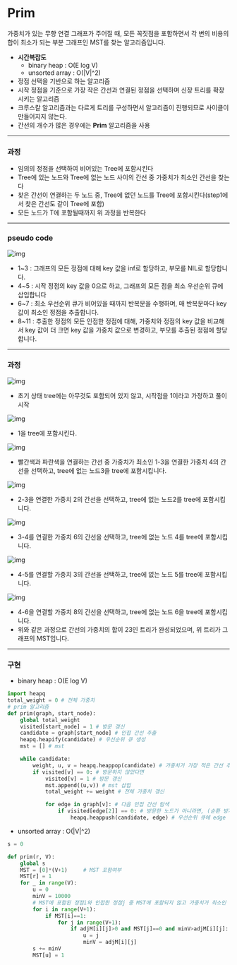 <h1>Prim</h1>

가중치가 있는 무향 연결 그래프가 주어질 때, 모든 꼭짓점을 포함하면서 각 변의 비용의 합이 최소가 되는 부분 그래프인 MST를 찾는 알고리즘입니다.

- **시간복잡도**
  - binary heap : O(E log V)
  - unsorted array : O(|V|^2)
- 정점 선택을 기반으로 하는 알고리즘
- 시작 정점을 기준으로 가장 작은 간선과 연결된 정점을 선택하며 신장 트리를 확장시키는 알고리즘
- 크루스칼 알고리즘과는 다르게 트리를 구성하면서 알고리즘이 진행되므로 사이클이 만들어지지 않는다.
- 간선의 개수가 많은 경우에는 __Prim__ 알고리즘을 사용

---

<h3>과정</h3>

- 임의의 정점을 선택하여 비어있는 Tree에 포함시킨다
- Tree에 있는 노드와 Tree에 없는 노드 사이의 간선 중 가중치가 최소인 간선을 찾는다
- 찾은 간선이 연결하는 두 노드 중, Tree에 없던 노드를 Tree에 포함시킨다(step1에서 찾은 간선도 같이 Tree에 포함)
- 모든 노드가 T에 포함될때까지 위 과정을 반복한다

---

<h3>pseudo code</h3>

![img](Prim_Algorithm_python.assets/99B212455A465A991C.png)

- 1~3 : 그래프의 모든 정점에 대해 key 값을 inf로 할당하고, 부모를 NIL로 할당합니다.
- 4~5 : 시작 정점의 key 값을 0으로 하고, 그래프의 모든 점을 최소 우선순위 큐에 삽입합니다
- 6~7 : 최소 우선순위 큐가 비어있을 때까지 반복문을 수행하며, 매 반복문마다 key 값이 최소인 정점을 추출합니다.
- 8~11 : 추출한 정점의 모든 인접한 정점에 대해, 가중치와 정점의 key 값을 비교해서 key 값이 더 크면 key 값을 가중치 값으로 변경하고, 부모를 추출된 정점에 할당합니다.

---

<h3>과정</h3>

![img](Prim_Algorithm_python.assets/img1)

- 초기 상태 tree에는 아무것도 포함되어 있지 않고, 시작점을 1이라고 가정하고 풀이 시작

![img](Prim_Algorithm_python.assets/img2)

- 1을 tree에 포함시킨다.

![img](Prim_Algorithm_python.assets/img3)

- 빨간색과 파란색을 연결하는 간선 중 가중치가 최소인 1-3을 연결한 가중치 4의 간선을 선택하고, tree에 없는 노드3을 tree에 포함시킵니다.

![img](Prim_Algorithm_python.assets/img4)

- 2-3을 연결한 가중치 2의 간선을 선택하고, tree에 없는 노드2를 tree에 포함시킵니다.

![img](Prim_Algorithm_python.assets/img5)

- 3-4를 연결한 가중치 6의 간선을 선택하고, tree에 없는 노드 4를 tree에 포함시킵니다.

![img](Prim_Algorithm_python.assets/img6)

- 4-5를 연결할 가중치 3의 간선을 선택하고, tree에 없는 노드 5를 tree에 포함시킵니다.

![img](Prim_Algorithm_python.assets/img7)



- 4-6을 연결할 가중치 8의 간선을 선택하고, tree에 없는 노드 6을 tree에 포함시킵니다.
- 위와 같은 과정으로 간선의 가중치의 합이 23인 트리가 완성되었으며, 위 트리가 그래프의 MST입니다.

---

<h3>구현</h3>

- binary heap : O(E log V)

```python
import heapq
total_weight = 0 # 전체 가중치
# prim 알고리즘
def prim(graph, start_node):
    global total_weight
    visited[start_node] = 1 # 방문 갱신
    candidate = graph[start_node] # 인접 간선 추출
    heapq.heapify(candidate) # 우선순위 큐 생성
    mst = [] # mst

    while candidate:
        weight, u, v = heapq.heappop(candidate) # 가중치가 가장 적은 간선 추출
        if visited[v] == 0: # 방문하지 않았다면
            visited[v] = 1 # 방문 갱신
            mst.append((u,v)) # mst 삽입
            total_weight += weight # 전체 가중치 갱신

            for edge in graph[v]: # 다음 인접 간선 탐색
                if visited[edge[2]] == 0: # 방문한 노드가 아니라면, (순환 방지)
                    heapq.heappush(candidate, edge) # 우선순위 큐에 edge 삽입
```

- unsorted array : O(|V|^2)

```python
s = 0

def prim(r, V):
    global s
    MST = [0]*(V+1)     # MST 포함여부
    MST[r] = 1
    for _ in range(V):
        u = 0
        minV = 10000
        # MST에 포함된 정점i와 인접한 정점j 중 MST에 포함되지 않고 가중치가 최소인 정점 u찾기
        for i in range(V+1):    
            if MST[i]==1:
                for j in range(V+1):
                    if adjM[i][j]>0 and MST[j]==0 and minV>adjM[i][j]:
                        u = j
                        minV = adjM[i][j]
        s += minV
        MST[u] = 1
```


